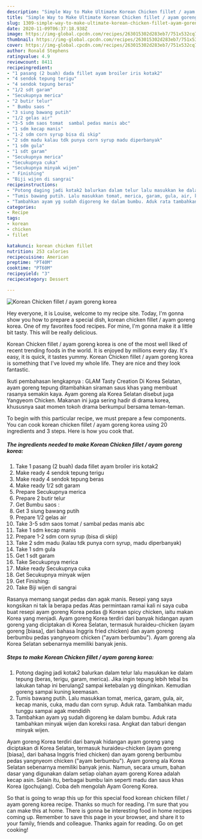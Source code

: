 ```yaml
---
description: "Simple Way to Make Ultimate Korean Chicken fillet / ayam goreng korea"
title: "Simple Way to Make Ultimate Korean Chicken fillet / ayam goreng korea"
slug: 1309-simple-way-to-make-ultimate-korean-chicken-fillet-ayam-goreng-korea
date: 2020-11-09T06:37:18.938Z
image: https://img-global.cpcdn.com/recipes/263015302d283eb7/751x532cq70/korean-chicken-fillet-ayam-goreng-korea-foto-resep-utama.jpg
thumbnail: https://img-global.cpcdn.com/recipes/263015302d283eb7/751x532cq70/korean-chicken-fillet-ayam-goreng-korea-foto-resep-utama.jpg
cover: https://img-global.cpcdn.com/recipes/263015302d283eb7/751x532cq70/korean-chicken-fillet-ayam-goreng-korea-foto-resep-utama.jpg
author: Ronald Stephens
ratingvalue: 4.9
reviewcount: 8411
recipeingredient:
- "1 pasang (2 buah) dada fillet ayam broiler iris kotak2"
- "4 sendok tepung terigu"
- "4 sendok tepung beras"
- "1/2 sdt garam"
- "Secukupnya merica"
- "2 butir telur"
- " Bumbu saos "
- "3 siung bawang putih"
- "1/2 gelas air"
- "3-5 sdm saos tomat  sambal pedas manis abc"
- "1 sdm kecap manis"
- "1-2 sdm corn syrup bisa di skip"
- "2 sdm madu kalau tdk punya corn syrup madu diperbanyak"
- "1 sdm gula"
- "1 sdt garam"
- "Secukupnya merica"
- "Secukupnya cuka"
- "Secukupnya minyak wijen"
- " Finishing"
- "Biji wijen di sangrai"
recipeinstructions:
- "Potong daging jadi kotak2 balurkan dalam telur lalu masukkan ke dalam tepung (beras, terigu, garam, merica). Jika ingin tepung lebih tebal bs lakukan tahap ini berulang2 sampai ketebalan yg diinginkan. Kemudian goreng sampai kuning keemasan."
- "Tumis bawang putih. Lalu masukkan tomat, merica, garam, gula, air, kecap manis, cuka, madu dan corn syrup. Aduk rata. Tambahkan madu tunggu sampai agak mendidih"
- "Tambahkan ayam yg sudah digoreng ke dalam bumbu. Aduk rata tambahkan minyak wijen dan koreksi rasa. Angkat dan taburi dengan minyak wijen."
categories:
- Recipe
tags:
- korean
- chicken
- fillet

katakunci: korean chicken fillet 
nutrition: 253 calories
recipecuisine: American
preptime: "PT40M"
cooktime: "PT60M"
recipeyield: "3"
recipecategory: Dessert

---
```



![Korean Chicken fillet / ayam goreng korea](https://img-global.cpcdn.com/recipes/263015302d283eb7/751x532cq70/korean-chicken-fillet-ayam-goreng-korea-foto-resep-utama.jpg)

Hey everyone, it is Louise, welcome to my recipe site. Today, I'm gonna show you how to prepare a special dish, korean chicken fillet / ayam goreng korea. One of my favorites food recipes. For mine, I'm gonna make it a little bit tasty. This will be really delicious.

Korean Chicken fillet / ayam goreng korea is one of the most well liked of recent trending foods in the world. It is enjoyed by millions every day. It's easy, it is quick, it tastes yummy. Korean Chicken fillet / ayam goreng korea is something that I've loved my whole life. They are nice and they look fantastic.

Ikuti pembahasan lengkapnya : GLAM Tasty Creation Di Korea Selatan, ayam goreng tepung ditambahkan siraman saus khas yang membuat rasanya semakin kaya. Ayam goreng ala Korea Selatan disebut juga Yangyeom Chicken. Makanan ini juga sering hadir di drama korea, khususnya saat momen tokoh drama berkumpul bersama teman-teman.


To begin with this particular recipe, we must prepare a few components. You can cook korean chicken fillet / ayam goreng korea using 20 ingredients and 3 steps. Here is how you cook that.

<!--inarticleads1-->

##### The ingredients needed to make Korean Chicken fillet / ayam goreng korea:

1. Take 1 pasang (2 buah) dada fillet ayam broiler iris kotak2
1. Make ready 4 sendok tepung terigu
1. Make ready 4 sendok tepung beras
1. Make ready 1/2 sdt garam
1. Prepare Secukupnya merica
1. Prepare 2 butir telur
1. Get  Bumbu saos :
1. Get 3 siung bawang putih
1. Prepare 1/2 gelas air
1. Take 3-5 sdm saos tomat / sambal pedas manis abc
1. Take 1 sdm kecap manis
1. Prepare 1-2 sdm corn syrup (bisa di skip)
1. Take 2 sdm madu (kalau tdk punya corn syrup, madu diperbanyak)
1. Take 1 sdm gula
1. Get 1 sdt garam
1. Take Secukupnya merica
1. Make ready Secukupnya cuka
1. Get Secukupnya minyak wijen
1. Get  Finishing:
1. Take Biji wijen di sangrai


Rasanya memang sangat pedas dan agak manis. Resepi yang saya kongsikan ni tak la berapa pedas Atas permintaan ramai kali ni saya cuba buat resepi ayam goreng Korea pedas @ Korean spicy chicken, iaitu makan Korea yang menjadi. Ayam goreng Korea terdiri dari banyak hidangan ayam goreng yang diciptakan di Korea Selatan, termasuk huraideu-chicken (ayam goreng [biasa], dari bahasa Inggris fried chicken) dan ayam goreng berbumbu pedas yangnyeom chicken (&#34;ayam berbumbu&#34;). Ayam goreng ala Korea Selatan sebenarnya memiliki banyak jenis. 

<!--inarticleads2-->

##### Steps to make Korean Chicken fillet / ayam goreng korea:

1. Potong daging jadi kotak2 balurkan dalam telur lalu masukkan ke dalam tepung (beras, terigu, garam, merica). Jika ingin tepung lebih tebal bs lakukan tahap ini berulang2 sampai ketebalan yg diinginkan. Kemudian goreng sampai kuning keemasan.
1. Tumis bawang putih. Lalu masukkan tomat, merica, garam, gula, air, kecap manis, cuka, madu dan corn syrup. Aduk rata. Tambahkan madu tunggu sampai agak mendidih
1. Tambahkan ayam yg sudah digoreng ke dalam bumbu. Aduk rata tambahkan minyak wijen dan koreksi rasa. Angkat dan taburi dengan minyak wijen.


Ayam goreng Korea terdiri dari banyak hidangan ayam goreng yang diciptakan di Korea Selatan, termasuk huraideu-chicken (ayam goreng [biasa], dari bahasa Inggris fried chicken) dan ayam goreng berbumbu pedas yangnyeom chicken (&#34;ayam berbumbu&#34;). Ayam goreng ala Korea Selatan sebenarnya memiliki banyak jenis. Namun, secara umum, bahan dasar yang digunakan dalam setiap olahan ayam goreng Korea adalah kecap asin. Selain itu, berbagai bumbu lain seperti madu dan saus khas Korea (gochujang). Coba deh mengolah Ayam Goreng Korea. 

So that is going to wrap this up for this special food korean chicken fillet / ayam goreng korea recipe. Thanks so much for reading. I'm sure that you can make this at home. There is gonna be interesting food in home recipes coming up. Remember to save this page in your browser, and share it to your family, friends and colleague. Thanks again for reading. Go on get cooking!
